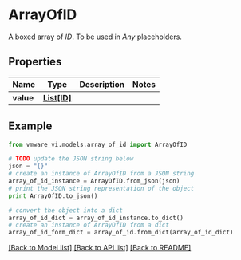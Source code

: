 # ArrayOfID

A boxed array of *ID*. To be used in *Any* placeholders. 

## Properties
Name | Type | Description | Notes
------------ | ------------- | ------------- | -------------
**value** | [**List[ID]**](ID.md) |  | 

## Example

```python
from vmware_vi.models.array_of_id import ArrayOfID

# TODO update the JSON string below
json = "{}"
# create an instance of ArrayOfID from a JSON string
array_of_id_instance = ArrayOfID.from_json(json)
# print the JSON string representation of the object
print ArrayOfID.to_json()

# convert the object into a dict
array_of_id_dict = array_of_id_instance.to_dict()
# create an instance of ArrayOfID from a dict
array_of_id_form_dict = array_of_id.from_dict(array_of_id_dict)
```
[[Back to Model list]](../README.md#documentation-for-models) [[Back to API list]](../README.md#documentation-for-api-endpoints) [[Back to README]](../README.md)


